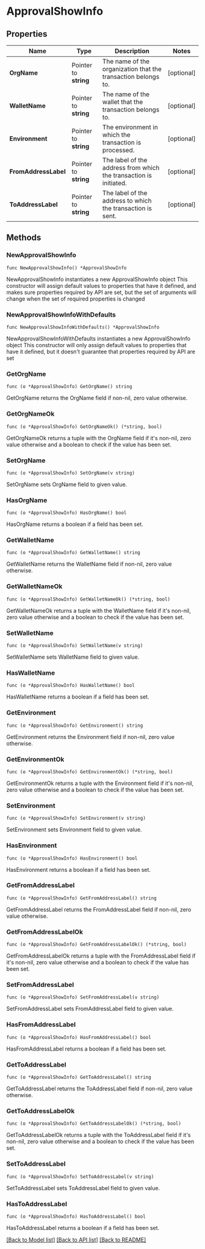 # ApprovalShowInfo

## Properties

Name | Type | Description | Notes
------------ | ------------- | ------------- | -------------
**OrgName** | Pointer to **string** | The name of the organization that the transaction belongs to. | [optional] 
**WalletName** | Pointer to **string** | The name of the wallet that the transaction belongs to. | [optional] 
**Environment** | Pointer to **string** | The environment in which the transaction is processed. | [optional] 
**FromAddressLabel** | Pointer to **string** | The label of the address from which the transaction is initiated. | [optional] 
**ToAddressLabel** | Pointer to **string** | The label of the address to which the transaction is sent. | [optional] 

## Methods

### NewApprovalShowInfo

`func NewApprovalShowInfo() *ApprovalShowInfo`

NewApprovalShowInfo instantiates a new ApprovalShowInfo object
This constructor will assign default values to properties that have it defined,
and makes sure properties required by API are set, but the set of arguments
will change when the set of required properties is changed

### NewApprovalShowInfoWithDefaults

`func NewApprovalShowInfoWithDefaults() *ApprovalShowInfo`

NewApprovalShowInfoWithDefaults instantiates a new ApprovalShowInfo object
This constructor will only assign default values to properties that have it defined,
but it doesn't guarantee that properties required by API are set

### GetOrgName

`func (o *ApprovalShowInfo) GetOrgName() string`

GetOrgName returns the OrgName field if non-nil, zero value otherwise.

### GetOrgNameOk

`func (o *ApprovalShowInfo) GetOrgNameOk() (*string, bool)`

GetOrgNameOk returns a tuple with the OrgName field if it's non-nil, zero value otherwise
and a boolean to check if the value has been set.

### SetOrgName

`func (o *ApprovalShowInfo) SetOrgName(v string)`

SetOrgName sets OrgName field to given value.

### HasOrgName

`func (o *ApprovalShowInfo) HasOrgName() bool`

HasOrgName returns a boolean if a field has been set.

### GetWalletName

`func (o *ApprovalShowInfo) GetWalletName() string`

GetWalletName returns the WalletName field if non-nil, zero value otherwise.

### GetWalletNameOk

`func (o *ApprovalShowInfo) GetWalletNameOk() (*string, bool)`

GetWalletNameOk returns a tuple with the WalletName field if it's non-nil, zero value otherwise
and a boolean to check if the value has been set.

### SetWalletName

`func (o *ApprovalShowInfo) SetWalletName(v string)`

SetWalletName sets WalletName field to given value.

### HasWalletName

`func (o *ApprovalShowInfo) HasWalletName() bool`

HasWalletName returns a boolean if a field has been set.

### GetEnvironment

`func (o *ApprovalShowInfo) GetEnvironment() string`

GetEnvironment returns the Environment field if non-nil, zero value otherwise.

### GetEnvironmentOk

`func (o *ApprovalShowInfo) GetEnvironmentOk() (*string, bool)`

GetEnvironmentOk returns a tuple with the Environment field if it's non-nil, zero value otherwise
and a boolean to check if the value has been set.

### SetEnvironment

`func (o *ApprovalShowInfo) SetEnvironment(v string)`

SetEnvironment sets Environment field to given value.

### HasEnvironment

`func (o *ApprovalShowInfo) HasEnvironment() bool`

HasEnvironment returns a boolean if a field has been set.

### GetFromAddressLabel

`func (o *ApprovalShowInfo) GetFromAddressLabel() string`

GetFromAddressLabel returns the FromAddressLabel field if non-nil, zero value otherwise.

### GetFromAddressLabelOk

`func (o *ApprovalShowInfo) GetFromAddressLabelOk() (*string, bool)`

GetFromAddressLabelOk returns a tuple with the FromAddressLabel field if it's non-nil, zero value otherwise
and a boolean to check if the value has been set.

### SetFromAddressLabel

`func (o *ApprovalShowInfo) SetFromAddressLabel(v string)`

SetFromAddressLabel sets FromAddressLabel field to given value.

### HasFromAddressLabel

`func (o *ApprovalShowInfo) HasFromAddressLabel() bool`

HasFromAddressLabel returns a boolean if a field has been set.

### GetToAddressLabel

`func (o *ApprovalShowInfo) GetToAddressLabel() string`

GetToAddressLabel returns the ToAddressLabel field if non-nil, zero value otherwise.

### GetToAddressLabelOk

`func (o *ApprovalShowInfo) GetToAddressLabelOk() (*string, bool)`

GetToAddressLabelOk returns a tuple with the ToAddressLabel field if it's non-nil, zero value otherwise
and a boolean to check if the value has been set.

### SetToAddressLabel

`func (o *ApprovalShowInfo) SetToAddressLabel(v string)`

SetToAddressLabel sets ToAddressLabel field to given value.

### HasToAddressLabel

`func (o *ApprovalShowInfo) HasToAddressLabel() bool`

HasToAddressLabel returns a boolean if a field has been set.


[[Back to Model list]](../README.md#documentation-for-models) [[Back to API list]](../README.md#documentation-for-api-endpoints) [[Back to README]](../README.md)


